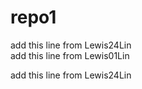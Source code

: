 # repo1

add this line from Lewis24Lin\
add this line from Lewis01Lin

add this line from Lewis24Lin
